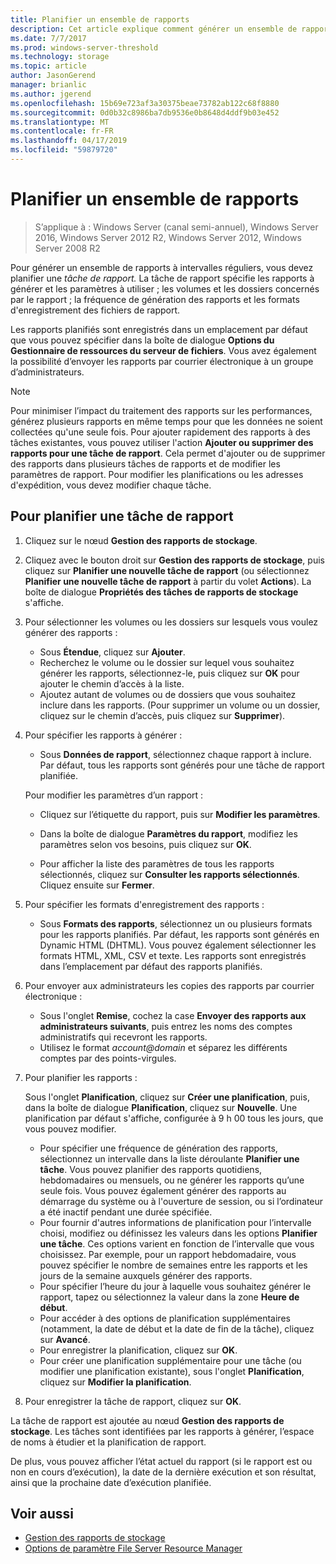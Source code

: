 ```yaml
---
title: Planifier un ensemble de rapports
description: Cet article explique comment générer un ensemble de rapports à intervalles réguliers
ms.date: 7/7/2017
ms.prod: windows-server-threshold
ms.technology: storage
ms.topic: article
author: JasonGerend
manager: brianlic
ms.author: jgerend
ms.openlocfilehash: 15b69e723af3a30375beae73782ab122c68f8880
ms.sourcegitcommit: 0d0b32c8986ba7db9536e0b8648d4ddf9b03e452
ms.translationtype: MT
ms.contentlocale: fr-FR
ms.lasthandoff: 04/17/2019
ms.locfileid: "59879720"
---
```

# <a name="schedule-a-set-of-reports"></a>Planifier un ensemble de rapports

> S’applique à : Windows Server (canal semi-annuel), Windows Server 2016, Windows Server 2012 R2, Windows Server 2012, Windows Server 2008 R2

Pour générer un ensemble de rapports à intervalles réguliers, vous devez planifier une *tâche de rapport.* La tâche de rapport spécifie les rapports à générer et les paramètres à utiliser ; les volumes et les dossiers concernés par le rapport ; la fréquence de génération des rapports et les formats d'enregistrement des fichiers de rapport.

Les rapports planifiés sont enregistrés dans un emplacement par défaut que vous pouvez spécifier dans la boîte de dialogue **Options du Gestionnaire de ressources du serveur de fichiers**. Vous avez également la possibilité d’envoyer les rapports par courrier électronique à un groupe d’administrateurs.

> [!Note]
> Pour minimiser l’impact du traitement des rapports sur les performances, générez plusieurs rapports en même temps pour que les données ne soient collectées qu'une seule fois. Pour ajouter rapidement des rapports à des tâches existantes, vous pouvez utiliser l'action **Ajouter ou supprimer des rapports pour une tâche de rapport**. Cela permet d'ajouter ou de supprimer des rapports dans plusieurs tâches de rapports et de modifier les paramètres de rapport. Pour modifier les planifications ou les adresses d'expédition, vous devez modifier chaque tâche.

## <a name="to-schedule-a-report-task"></a>Pour planifier une tâche de rapport

1.  Cliquez sur le nœud **Gestion des rapports de stockage**.

2.  Cliquez avec le bouton droit sur **Gestion des rapports de stockage**, puis cliquez sur **Planifier une nouvelle tâche de rapport** (ou sélectionnez **Planifier une nouvelle tâche de rapport** à partir du volet **Actions**). La boîte de dialogue **Propriétés des tâches de rapports de stockage** s'affiche.

3.  Pour sélectionner les volumes ou les dossiers sur lesquels vous voulez générer des rapports :

    -   Sous **Étendue**, cliquez sur **Ajouter**.
    -   Recherchez le volume ou le dossier sur lequel vous souhaitez générer les rapports, sélectionnez-le, puis cliquez sur **OK** pour ajouter le chemin d’accès à la liste.
    -   Ajoutez autant de volumes ou de dossiers que vous souhaitez inclure dans les rapports. (Pour supprimer un volume ou un dossier, cliquez sur le chemin d’accès, puis cliquez sur **Supprimer**).

4.  Pour spécifier les rapports à générer :

    -  Sous **Données de rapport**, sélectionnez chaque rapport à inclure. Par défaut, tous les rapports sont générés pour une tâche de rapport planifiée.

    Pour modifier les paramètres d’un rapport :

    -   Cliquez sur l’étiquette du rapport, puis sur **Modifier les paramètres**.
    -   Dans la boîte de dialogue **Paramètres du rapport**, modifiez les paramètres selon vos besoins, puis cliquez sur **OK**.

    -   Pour afficher la liste des paramètres de tous les rapports sélectionnés, cliquez sur **Consulter les rapports sélectionnés**. Cliquez ensuite sur **Fermer**.

5.  Pour spécifier les formats d'enregistrement des rapports :

    -  Sous **Formats des rapports**, sélectionnez un ou plusieurs formats pour les rapports planifiés. Par défaut, les rapports sont générés en Dynamic HTML (DHTML). Vous pouvez également sélectionner les formats HTML, XML, CSV et texte. Les rapports sont enregistrés dans l’emplacement par défaut des rapports planifiés.

6.  Pour envoyer aux administrateurs les copies des rapports par courrier électronique :

    - Sous l'onglet **Remise**, cochez la case **Envoyer des rapports aux administrateurs suivants**, puis entrez les noms des comptes administratifs qui recevront les rapports. 
    - Utilisez le format *account@domain* et séparez les différents comptes par des points-virgules.

7.  Pour planifier les rapports :

    Sous l'onglet **Planification**, cliquez sur **Créer une planification**, puis, dans la boîte de dialogue **Planification**, cliquez sur **Nouvelle**. Une planification par défaut s'affiche, configurée à 9 h 00 tous les jours, que vous pouvez modifier.

    -   Pour spécifier une fréquence de génération des rapports, sélectionnez un intervalle dans la liste déroulante **Planifier une tâche**.
        Vous pouvez planifier des rapports quotidiens, hebdomadaires ou mensuels, ou ne générer les rapports qu’une seule fois. Vous pouvez également générer des rapports au démarrage du système ou à l'ouverture de session, ou si l’ordinateur a été inactif pendant une durée spécifiée.
    -   Pour fournir d'autres informations de planification pour l’intervalle choisi, modifiez ou définissez les valeurs dans les options **Planifier une tâche**.
        Ces options varient en fonction de l’intervalle que vous choisissez. Par exemple, pour un rapport hebdomadaire, vous pouvez spécifier le nombre de semaines entre les rapports et les jours de la semaine auxquels générer des rapports.
    -   Pour spécifier l’heure du jour à laquelle vous souhaitez générer le rapport, tapez ou sélectionnez la valeur dans la zone **Heure de début**.
    -   Pour accéder à des options de planification supplémentaires (notamment, la date de début et la date de fin de la tâche), cliquez sur **Avancé**.
    -   Pour enregistrer la planification, cliquez sur **OK**.
    -  Pour créer une planification supplémentaire pour une tâche (ou modifier une planification existante), sous l'onglet **Planification**, cliquez sur **Modifier la planification**.

8.  Pour enregistrer la tâche de rapport, cliquez sur **OK**.

La tâche de rapport est ajoutée au nœud **Gestion des rapports de stockage**. Les tâches sont identifiées par les rapports à générer, l’espace de noms à étudier et la planification de rapport.

De plus, vous pouvez afficher l’état actuel du rapport (si le rapport est ou non en cours d’exécution), la date de la dernière exécution et son résultat, ainsi que la prochaine date d’exécution planifiée.

## <a name="see-also"></a>Voir aussi

-   [Gestion des rapports de stockage](storage-reports-management.md)
-   [Options de paramètre File Server Resource Manager](setting-file-server-resource-manager-options.md)


